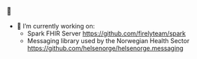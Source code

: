 ### 👋

- 🔭 I’m currently working on:
  - Spark FHIR Server https://github.com/firelyteam/spark
  - Messaging library used by the Norwegian Health Sector https://github.com/helsenorge/helsenorge.messaging

<!--
**kennethmyhra/kennethmyhra** is a ✨ _special_ ✨ repository because its `README.md` (this file) appears on your GitHub profile.

Here are some ideas to get you started:

- 🔭 I’m currently working on ...
- 🌱 I’m currently learning ...
- 👯 I’m looking to collaborate on ...
- 🤔 I’m looking for help with ...
- 💬 Ask me about ...
- 📫 How to reach me: ...
- 😄 Pronouns: ...
- ⚡ Fun fact: ...
-->
